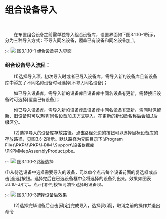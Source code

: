 
#  组合设备导入
<br/>

&emsp;&emsp;在布置组合设备之前需单独导入组合设备库，设置界面如下图3.1.10-1所示，分为三种导入方式：不导入同名设备，覆盖已有设备和同名设备加\_1。
<br/>

:-: ![](images/55.png)
图3.1.10-1 组合设备导入界面
<br/>

### **组合设备导入流程：**

&emsp;&emsp;(1)选择导入项。初次导入时或者已导入设备库，需导入新的设备库且新设备库中添加了不同名的设备时可选择\[不导入同名设备\]；

&emsp;&emsp;如已导入设备库，需导入新的设备库且设备库中同名设备有更新，需替换旧设备时可选择[覆盖已有设备]；

&emsp;&emsp;如已导入设备库，需导入新的设备库且设备库中同名设备有更新，需同时保留新、旧设备时可以选择[同名设备加_1\]方式导入，在更新的新设备名称后会加\_1后缀区分。

&emsp;&emsp;(2)选择导入的设备库存放路径。点击路径旁边的按钮可以选择目标设备库的存放路径，见图3.6-2所示。默认路径为安装目录下:\\Program Files\\PKPM\\PKPM-BIM \\Support\\设备数据库\\PKPMMepAssemblyProduct.pbe。
<br/>

:-: ![](images/56.png)
图3.1.10-2路径选择
<br/>

(1)从待选设备中选择需要导入的设备，可以单个点击每个设备前面的复选框或点击[全选]按钮。选择完后在已选设备框中会将选择的设备列出来。效果如图表3.1.10-3所示。点击[清空]按钮可清空选择的设备项。
<br/>

:-: ![](images/57.png)
图3.1.10-3选择设备后效果
<br/>

&emsp;&emsp;(2)选择完毕设备后点击[确定\]完成导入，选择[取消]，取消之前的操作并退出命令